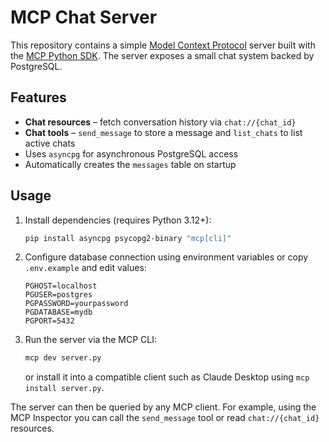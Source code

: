 # MCP Chat Server

This repository contains a simple [Model Context Protocol](https://modelcontextprotocol.io) server built with the [MCP Python SDK](https://github.com/modelcontextprotocol/python-sdk). The server exposes a small chat system backed by PostgreSQL.

## Features

- **Chat resources** – fetch conversation history via `chat://{chat_id}`
- **Chat tools** – `send_message` to store a message and `list_chats` to list active chats
- Uses `asyncpg` for asynchronous PostgreSQL access
- Automatically creates the `messages` table on startup

## Usage

1. Install dependencies (requires Python 3.12+):
   ```bash
   pip install asyncpg psycopg2-binary "mcp[cli]"
   ```
2. Configure database connection using environment variables or copy `.env.example` and edit values:
   ```env
   PGHOST=localhost
   PGUSER=postgres
   PGPASSWORD=yourpassword
   PGDATABASE=mydb
   PGPORT=5432
   ```
3. Run the server via the MCP CLI:
   ```bash
   mcp dev server.py
   ```
   or install it into a compatible client such as Claude Desktop using `mcp install server.py`.

The server can then be queried by any MCP client. For example, using the MCP Inspector you can call the `send_message` tool or read `chat://{chat_id}` resources.

